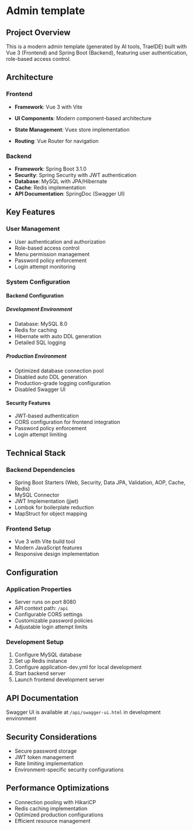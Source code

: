 # Admin template

## Project Overview

This is a modern admin template (generated by AI tools, TraeIDE) built with Vue 3 (Frontend) and Spring Boot (Backend), featuring user authentication, role-based access control.

## Architecture

### Frontend

- **Framework**: Vue 3 with Vite

- **UI Components**: Modern component-based architecture
- **State Management**: Vuex store implementation
- **Routing**: Vue Router for navigation

### Backend

- **Framework**: Spring Boot 3.1.0
- **Security**: Spring Security with JWT authentication
- **Database**: MySQL with JPA/Hibernate
- **Cache**: Redis implementation
- **API Documentation**: SpringDoc (Swagger UI)

## Key Features

### User Management

- User authentication and authorization
- Role-based access control
- Menu permission management
- Password policy enforcement
- Login attempt monitoring

### System Configuration

#### Backend Configuration

##### Development Environment

- Database: MySQL 8.0
- Redis for caching
- Hibernate with auto DDL generation
- Detailed SQL logging

##### Production Environment

- Optimized database connection pool
- Disabled auto DDL generation
- Production-grade logging configuration
- Disabled Swagger UI

#### Security Features

- JWT-based authentication
- CORS configuration for frontend integration
- Password policy enforcement
- Login attempt limiting

## Technical Stack

### Backend Dependencies

- Spring Boot Starters (Web, Security, Data JPA, Validation, AOP, Cache, Redis)
- MySQL Connector
- JWT Implementation (jjwt)
- Lombok for boilerplate reduction
- MapStruct for object mapping

### Frontend Setup

- Vue 3 with Vite build tool
- Modern JavaScript features
- Responsive design implementation

## Configuration

### Application Properties

- Server runs on port 8080
- API context path: `/api`
- Configurable CORS settings
- Customizable password policies
- Adjustable login attempt limits

### Development Setup

1. Configure MySQL database
2. Set up Redis instance
3. Configure application-dev.yml for local development
4. Start backend server
5. Launch frontend development server

## API Documentation

Swagger UI is available at `/api/swagger-ui.html` in development environment

## Security Considerations

- Secure password storage
- JWT token management
- Rate limiting implementation
- Environment-specific security configurations

## Performance Optimizations

- Connection pooling with HikariCP
- Redis caching implementation
- Optimized production configurations
- Efficient resource management
